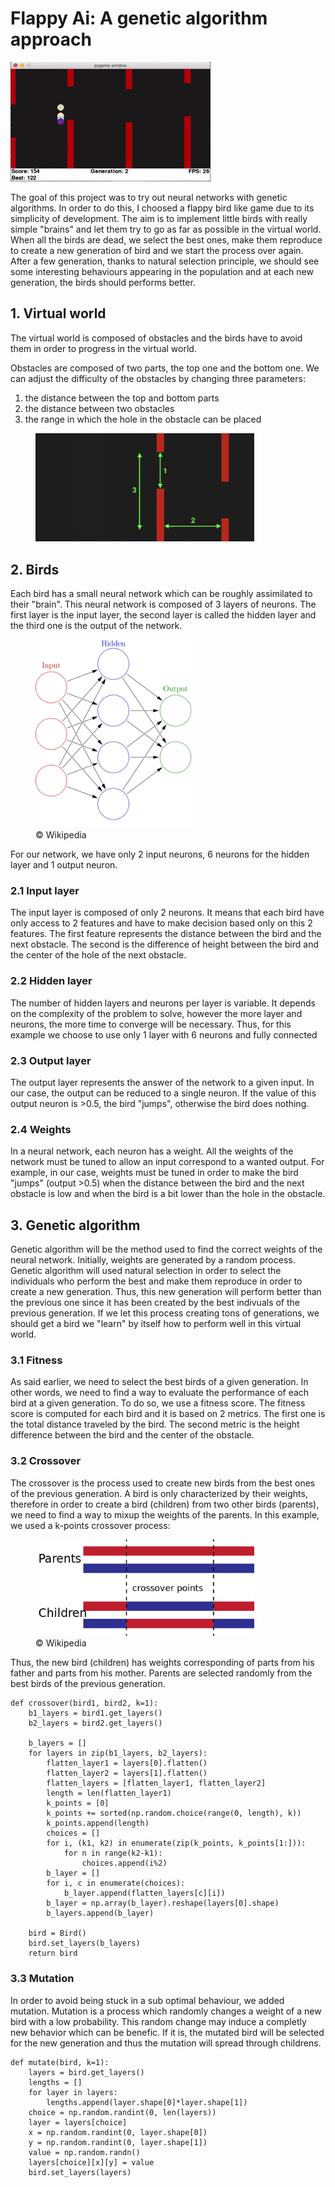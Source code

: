 # Flappy Ai: A genetic algorithm approach

![](demo.gif)

The goal of this project was to try out neural networks with genetic algorithms. In order to do this, I choosed a flappy bird like game due to its simplicity of development. The aim is to implement little birds with really simple "brains" and let them try to go as far as possible in the virtual world. When all the birds are dead, we select the best ones, make them reproduce to create a new generation of bird and we start the process over again. After a few generation, thanks to natural selection principle, we should see some interesting behaviours appearing in the population and at each new generation, the birds should performs better.

## 1. Virtual world
The virtual world is composed of obstacles and the birds have to avoid them in order to progress in the virtual world.

Obstacles are composed of two parts, the top one and the bottom one. We can adjust the difficulty of the obstacles by changing three parameters:
1. the distance between the top and bottom parts
2. the distance between two obstacles
3. the range in which the hole in the obstacle can be placed
<figure>
    <img src='world.png' width="350" alt='missing'/>
</figure>

## 2. Birds
Each bird has a small neural network which can be roughly assimilated to their "brain". This neural network is composed of 3 layers of neurons. The first layer is the input layer, the second layer is called the hidden layer and the third one is the output of the network.

<figure>
    <img src='neuralnetwork.png' width="250" alt='missing' />
    <figcaption>© Wikipedia</figcaption>
</figure>

For our network, we have only 2 input neurons, 6 neurons for the hidden layer and 1 output neuron.
### 2.1 Input layer
The input layer is composed of only 2 neurons. It means that each bird have only access to 2 features and have to make decision based only on this 2 features. The first feature represents the distance between the bird and the next obstacle. The second is the difference of height between the bird and the center of the hole of the next obstacle.

### 2.2 Hidden layer
The number of hidden layers and neurons per layer is variable. It depends on the complexity of the problem to solve, however the more layer and neurons, the more time to converge will be necessary. Thus, for this example we choose to use only 1 layer with 6 neurons and fully connected

### 2.3 Output layer
The output layer represents the answer of the network to a given input. In our case, the output can be reduced to a single neuron. If the value of this output neuron is >0.5, the bird "jumps", otherwise the bird does nothing.

### 2.4 Weights
In a neural network, each neuron has a weight. All the weights of the network must be tuned to allow an input correspond to a wanted output. For example, in our case, weights must be tuned in order to make the bird "jumps" (output >0.5) when the distance between the bird and the next obstacle is low and when the bird is a bit lower than the hole in the obstacle.

## 3. Genetic algorithm
Genetic algorithm will be the method used to find the correct weights of the neural network. Initially, weights are generated by a random process. Genetic algorithm will used natural selection in order to select the individuals who perform the best and make them reproduce in order to create a new generation. Thus, this new generation will perform better than the previous one  since it has been created by the best indivuals of the previous generation. If we let this process creating tons of generations, we should get a bird we "learn" by itself how to perform well in this virtual world.

### 3.1 Fitness
As said earlier, we need to select the best birds of a given generation. In other words, we need to find a way to evaluate the performance of each bird at a given generation. To do so, we use a fitness score. The fitness score is computed for each bird and it is based on 2 metrics. The first one is the total distance traveled by the bird. The second metric is the height difference between the bird and the center of the obstacle.

### 3.2 Crossover
The crossover is the process used to create new birds from the best ones of the previous generation. A bird is only characterized by their weights, therefore in order to create a bird (children) from two other birds (parents), we need to find a way to mixup the weights of the parents. In this example, we used a k-points crossover process:
<figure>
    <img src='crossover.png' width="350" alt='missing' />
    <figcaption>© Wikipedia</figcaption>
</figure>

Thus, the new bird (children) has weights corresponding of parts from his father and parts from his mother. Parents are selected randomly from the best birds of the previous generation.

    def crossover(bird1, bird2, k=1):
        b1_layers = bird1.get_layers()
        b2_layers = bird2.get_layers()

        b_layers = []
        for layers in zip(b1_layers, b2_layers):
            flatten_layer1 = layers[0].flatten()
            flatten_layer2 = layers[1].flatten()
            flatten_layers = [flatten_layer1, flatten_layer2]
            length = len(flatten_layer1)
            k_points = [0]
            k_points += sorted(np.random.choice(range(0, length), k))
            k_points.append(length)
            choices = []
            for i, (k1, k2) in enumerate(zip(k_points, k_points[1:])):
                for n in range(k2-k1):
                    choices.append(i%2)
            b_layer = []
            for i, c in enumerate(choices):
                b_layer.append(flatten_layers[c][i])
            b_layer = np.array(b_layer).reshape(layers[0].shape)
            b_layers.append(b_layer)

        bird = Bird()
        bird.set_layers(b_layers)
        return bird

### 3.3 Mutation
In order to avoid being stuck in a sub optimal behaviour, we added mutation. Mutation is a process which randomly changes a weight of a new bird with a low probability. This random change may induce a completly new behavior which can be benefic. If it is, the mutated bird will be selected for the new generation and thus the mutation will spread through childrens.

    def mutate(bird, k=1):
        layers = bird.get_layers()
        lengths = []
        for layer in layers:
            lengths.append(layer.shape[0]*layer.shape[1])
        choice = np.random.randint(0, len(layers))
        layer = layers[choice]
        x = np.random.randint(0, layer.shape[0])
        y = np.random.randint(0, layer.shape[1])
        value = np.random.randn()
        layers[choice][x][y] = value
        bird.set_layers(layers)

